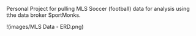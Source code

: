 Personal Project for pulling MLS Soccer (football) data for analysis using tthe data broker SportMonks.

!(images/MLS Data - ERD.png)


